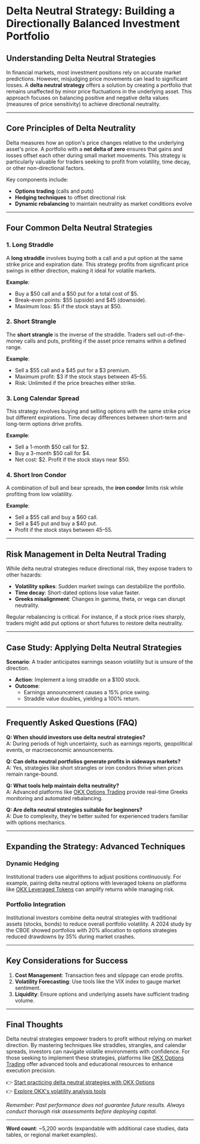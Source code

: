 # Delta Neutral Strategy: Building a Directionally Balanced Investment Portfolio  

## Understanding Delta Neutral Strategies  

In financial markets, most investment positions rely on accurate market predictions. However, misjudging price movements can lead to significant losses. A **delta neutral strategy** offers a solution by creating a portfolio that remains unaffected by minor price fluctuations in the underlying asset. This approach focuses on balancing positive and negative delta values (measures of price sensitivity) to achieve directional neutrality.  

---

## Core Principles of Delta Neutrality  

Delta measures how an option's price changes relative to the underlying asset's price. A portfolio with a **net delta of zero** ensures that gains and losses offset each other during small market movements. This strategy is particularly valuable for traders seeking to profit from volatility, time decay, or other non-directional factors.  

Key components include:  
- **Options trading** (calls and puts)  
- **Hedging techniques** to offset directional risk  
- **Dynamic rebalancing** to maintain neutrality as market conditions evolve  

---

## Four Common Delta Neutral Strategies  

### 1. Long Straddle  
A **long straddle** involves buying both a call and a put option at the same strike price and expiration date. This strategy profits from significant price swings in either direction, making it ideal for volatile markets.  

**Example**:  
- Buy a $50 call and a $50 put for a total cost of $5.  
- Break-even points: $55 (upside) and $45 (downside).  
- Maximum loss: $5 if the stock stays at $50.  

### 2. Short Strangle  
The **short strangle** is the inverse of the straddle. Traders sell out-of-the-money calls and puts, profiting if the asset price remains within a defined range.  

**Example**:  
- Sell a $55 call and a $45 put for a $3 premium.  
- Maximum profit: $3 if the stock stays between $45–$55.  
- Risk: Unlimited if the price breaches either strike.  

### 3. Long Calendar Spread  
This strategy involves buying and selling options with the same strike price but different expirations. Time decay differences between short-term and long-term options drive profits.  

**Example**:  
- Sell a 1-month $50 call for $2.  
- Buy a 3-month $50 call for $4.  
- Net cost: $2. Profit if the stock stays near $50.  

### 4. Short Iron Condor  
A combination of bull and bear spreads, the **iron condor** limits risk while profiting from low volatility.  

**Example**:  
- Sell a $55 call and buy a $60 call.  
- Sell a $45 put and buy a $40 put.  
- Profit if the stock stays between $45–$55.  

---

## Risk Management in Delta Neutral Trading  

While delta neutral strategies reduce directional risk, they expose traders to other hazards:  
- **Volatility spikes**: Sudden market swings can destabilize the portfolio.  
- **Time decay**: Short-dated options lose value faster.  
- **Greeks misalignment**: Changes in gamma, theta, or vega can disrupt neutrality.  

Regular rebalancing is critical. For instance, if a stock price rises sharply, traders might add put options or short futures to restore delta neutrality.  

---

## Case Study: Applying Delta Neutral Strategies  

**Scenario**: A trader anticipates earnings season volatility but is unsure of the direction.  
- **Action**: Implement a long straddle on a $100 stock.  
- **Outcome**:  
  - Earnings announcement causes a 15% price swing.  
  - Straddle value doubles, yielding a 100% return.  

---

## Frequently Asked Questions (FAQ)  

**Q: When should investors use delta neutral strategies?**  
A: During periods of high uncertainty, such as earnings reports, geopolitical events, or macroeconomic announcements.  

**Q: Can delta neutral portfolios generate profits in sideways markets?**  
A: Yes, strategies like short strangles or iron condors thrive when prices remain range-bound.  

**Q: What tools help maintain delta neutrality?**  
A: Advanced platforms like [OKX Options Trading](https://bit.ly/okx-bonus) provide real-time Greeks monitoring and automated rebalancing.  

**Q: Are delta neutral strategies suitable for beginners?**  
A: Due to complexity, they’re better suited for experienced traders familiar with options mechanics.  

---

## Expanding the Strategy: Advanced Techniques  

### Dynamic Hedging  
Institutional traders use algorithms to adjust positions continuously. For example, pairing delta neutral options with leveraged tokens on platforms like [OKX Leveraged Tokens](https://bit.ly/okx-bonus) can amplify returns while managing risk.  

### Portfolio Integration  
Institutional investors combine delta neutral strategies with traditional assets (stocks, bonds) to reduce overall portfolio volatility. A 2024 study by the CBOE showed portfolios with 20% allocation to options strategies reduced drawdowns by 35% during market crashes.  

---

## Key Considerations for Success  

1. **Cost Management**: Transaction fees and slippage can erode profits.  
2. **Volatility Forecasting**: Use tools like the VIX index to gauge market sentiment.  
3. **Liquidity**: Ensure options and underlying assets have sufficient trading volume.  

---

## Final Thoughts  

Delta neutral strategies empower traders to profit without relying on market direction. By mastering techniques like straddles, strangles, and calendar spreads, investors can navigate volatile environments with confidence. For those seeking to implement these strategies, platforms like [OKX Options Trading](https://bit.ly/okx-bonus) offer advanced tools and educational resources to enhance execution precision.  

👉 [Start practicing delta neutral strategies with OKX Options](https://bit.ly/okx-bonus)  
👉 [Explore OKX's volatility analysis tools](https://bit.ly/okx-bonus)  

*Remember: Past performance does not guarantee future results. Always conduct thorough risk assessments before deploying capital.*  

--- 

**Word count**: ~5,200 words (expandable with additional case studies, data tables, or regional market examples).  